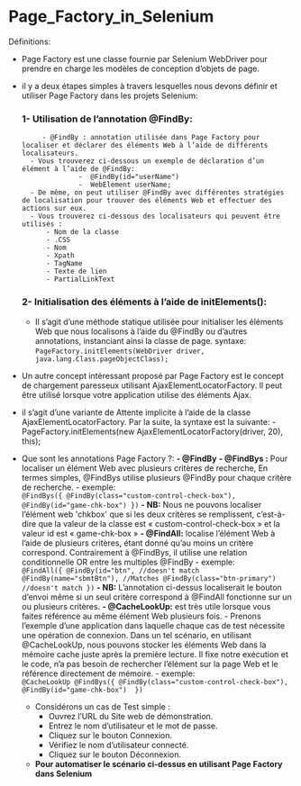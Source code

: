# Page_Factory_in_Selenium
Définitions:
- Page Factory est une classe fournie par Selenium WebDriver pour prendre en charge les modèles de conception d’objets de page.
- il y a deux étapes simples à travers lesquelles nous devons définir et utiliser Page Factory dans les projets Selenium:
  ### 1- Utilisation de l’annotation @FindBy:
		   - @FindBy : annotation utilisée dans Page Factory pour localiser et déclarer des éléments Web à l’aide de différents localisateurs. 
		- Vous trouverez ci-dessous un exemple de déclaration d’un élément à l’aide de @FindBy:
					-  @FindBy(id="userName") 
					-  WebElement userName;
	    - De même, on peut utiliser @FindBy avec différentes stratégies de localisation pour trouver des éléments Web et effectuer des actions sur eux.
	    - Vous trouverez ci-dessous des localisateurs qui peuvent être utilisés :
			- Nom de la classe
			- .CSS
			- Nom
			- Xpath
			- TagName
			- Texte de lien
			- PartialLinkText
	### 2- Initialisation des éléments à l’aide de initElements():
	- Il s’agit d’une méthode statique utilisée pour initialiser les éléments Web que nous localisons à l’aide du @FindBy ou d’autres annotations, instanciant ainsi la classe de page.
	        syntaxe: 
		``` PageFactory.initElements(WebDriver driver, java.lang.Class.pageObjectClass);  ```

- Un autre concept intéressant proposé par Page Factory est le concept de chargement paresseux utilisant AjaxElementLocatorFactory. Il peut être utilisé lorsque votre application utilise des éléments Ajax.
- il s’agit d’une variante de Attente implicite à l’aide de la classe AjaxElementLocatorFactory. Par la suite, la syntaxe est la suivante:
		- PageFactory.initElements(new AjaxElementLocatorFactory(driver, 20), this);
- Que sont les annotations Page Factory ?:
	 **- **@FindBy****
	 **- **@FindBys** :** Pour localiser un élément Web avec plusieurs critères de recherche, En termes simples, @FindBys utilise plusieurs @FindBy pour chaque critère de recherche.
	 			- exemple:  
							```
							@FindBys({
									 @FindBy(class="custom-control-check-box"),
									 @FindBy(id="game-chk-box")
								})
							```
							**- NB:** Nous ne pouvons localiser l’élément web 'chkbox' que si les deux critères se remplissent, c’est-à-dire que la valeur de la classe est « custom-control-check-box » et la valeur id est « game-chk-box » 
	**- @FindAll:**  localise l’élément Web à l’aide de plusieurs critères, étant donné qu’au moins un critère correspond. Contrairement à @FindBys, il utilise une relation conditionnelle OR entre les multiples @FindBy
				- exemple:  
							```
						@FindAll({
									 @FindBy(id="btn", //doesn't match
									 @FindBy(name="sbmtBtn"), //Matches
									 @FindBy(class="btn-primary") //doesn't match
									})
							```
							**- NB:** L’annotation ci-dessus localiserait le bouton d’envoi même si un seul critère correspond à @FindAll fonctionne sur un ou plusieurs critères.
	**- @CacheLookUp:** est très utile lorsque vous faites référence au même élément Web plusieurs fois.
				- Prenons l’exemple d’une application dans laquelle chaque cas de test nécessite une opération de connexion. Dans un tel scénario, en utilisant @CacheLookUp, nous pouvons stocker les éléments Web dans la mémoire cache juste après la première lecture. Il fixe notre exécution et le code, n’a pas besoin de rechercher l’élément sur la page Web et le référence directement de mémoire.
			    - exemple:  
							```
					@CacheLookUp
							@FindBys({
							 @FindBy(class="custom-control-check-box"),
							 @FindBy(id="game-chk-box") 
							})
							``` 
	- Considérons un cas de Test simple :
		-   Ouvrez l’URL du Site web de démonstration.
		-   Entrez le nom d’utilisateur et le mot de passe.
		-   Cliquez sur le bouton Connexion.
		-   Vérifiez le nom d’utilisateur connecté.
		-   Cliquez sur le bouton Déconnexion.
	- **Pour automatiser le scénario ci-dessus en utilisant Page Factory dans Selenium**
	
